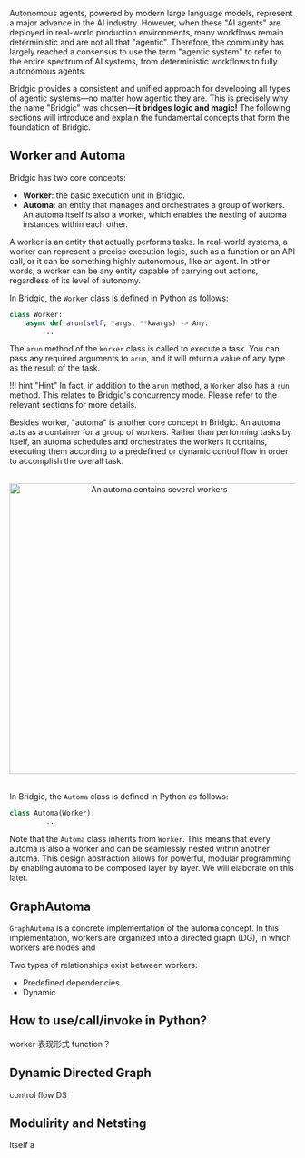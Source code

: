 Autonomous agents, powered by modern large language models, represent a major advance in the AI industry. However, when these "AI agents" are deployed in real-world production environments, many workflows remain deterministic and are not all that "agentic". Therefore, the community has largely reached a consensus to use the term "agentic system" to refer to the entire spectrum of AI systems, from deterministic workflows to fully autonomous agents.

Bridgic provides a consistent and unified approach for developing all types of agentic systems—no matter how agentic they are. This is precisely why the name "Bridgic" was chosen—**it bridges logic and magic!** The following sections will introduce and explain the fundamental concepts that form the foundation of Bridgic.

## Worker and Automa

Bridgic has two core concepts:

* **Worker**: the basic execution unit in Bridgic.
* **Automa**: an entity that manages and orchestrates a group of workers. An automa itself is also a worker, which enables the nesting of automa instances within each other.

A worker is an entity that actually performs tasks. In real-world systems, a worker can represent a precise execution logic, such as a function or an API call, or it can be something highly autonomous, like an agent. In other words, a worker can be any entity capable of carrying out actions, regardless of its level of autonomy.

In Bridgic, the `Worker` class is defined in Python as follows:

```python
class Worker:
    async def arun(self, *args, **kwargs) -> Any:
        ...
```

The `arun` method of the `Worker` class is called to execute a task. You can pass any required arguments to `arun`, and it will return a value of any type as the result of the task.

!!! hint "Hint"
    In fact, in addition to the `arun` method, a `Worker` also has a `run` method. This relates to Bridgic's concurrency mode. Please refer to the relevant sections for more details.

Besides worker, "automa" is another core concept in Bridgic. An automa acts as a container for a group of workers. Rather than performing tasks by itself, an automa schedules and orchestrates the workers it contains, executing them according to a predefined or dynamic control flow in order to accomplish the overall task.

<br>
<div style="text-align: center;">
<img src="/home/imgs/automa_workers_basic.png" alt="An automa contains several workers" width="512">
</div>
<br>

In Bridgic, the `Automa` class is defined in Python as follows:

```python
class Automa(Worker):
        ...
```

Note that the `Automa` class inherits from `Worker`. This means that every automa is also a worker and can be seamlessly nested within another automa. This design abstraction allows for powerful, modular programming by enabling automa to be composed layer by layer. We will elaborate on this later.

## GraphAutoma

`GraphAutoma` is a concrete implementation of the automa concept. In this implementation, workers are organized into a directed graph (DG), in which workers are nodes and 

Two types of relationships exist between workers:
* Predefined dependencies.
* Dynamic 




## How to use/call/invoke in Python?

worker 表现形式 function？


## Dynamic Directed Graph

control flow
DS


## Modulirity and Netsting

itself a 


